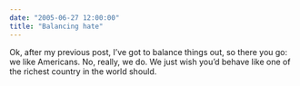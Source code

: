 ```yaml
---
date: "2005-06-27 12:00:00"
title: "Balancing hate"
---
```




Ok, after my previous post, I&rsquo;ve got to balance things out, so there you go: we like Americans. No, really, we do. We just wish you&rsquo;d behave like one of the richest country in the world should.

